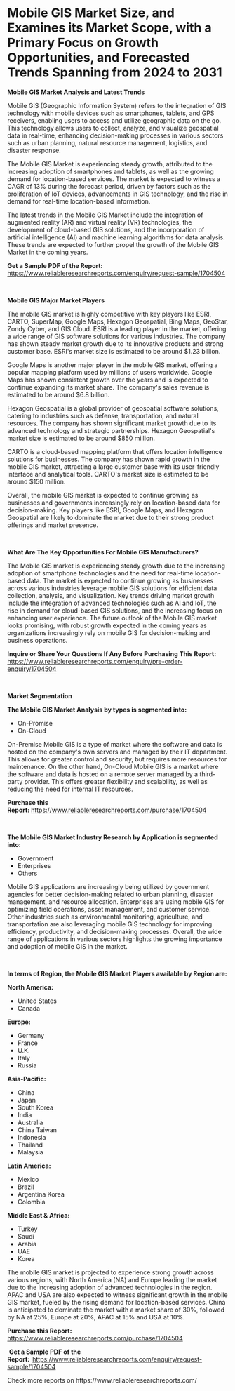 <p><h1>Mobile GIS Market Size, and Examines its Market Scope, with a Primary Focus on Growth Opportunities, and Forecasted Trends Spanning from 2024 to 2031</h1></p><p><strong>Mobile GIS Market Analysis and Latest Trends</strong></p>
<p><p>Mobile GIS (Geographic Information System) refers to the integration of GIS technology with mobile devices such as smartphones, tablets, and GPS receivers, enabling users to access and utilize geographic data on the go. This technology allows users to collect, analyze, and visualize geospatial data in real-time, enhancing decision-making processes in various sectors such as urban planning, natural resource management, logistics, and disaster response.</p><p>The Mobile GIS Market is experiencing steady growth, attributed to the increasing adoption of smartphones and tablets, as well as the growing demand for location-based services. The market is expected to witness a CAGR of 13% during the forecast period, driven by factors such as the proliferation of IoT devices, advancements in GIS technology, and the rise in demand for real-time location-based information.</p><p>The latest trends in the Mobile GIS Market include the integration of augmented reality (AR) and virtual reality (VR) technologies, the development of cloud-based GIS solutions, and the incorporation of artificial intelligence (AI) and machine learning algorithms for data analysis. These trends are expected to further propel the growth of the Mobile GIS Market in the coming years.</p></p>
<p><strong>Get a Sample PDF of the Report:&nbsp;</strong> <a href="https://www.reliableresearchreports.com/enquiry/request-sample/1704504">https://www.reliableresearchreports.com/enquiry/request-sample/1704504</a></p>
<p>&nbsp;</p>
<p><strong>Mobile GIS Major Market Players</strong></p>
<p><p>The mobile GIS market is highly competitive with key players like ESRI, CARTO, SuperMap, Google Maps, Hexagon Geospatial, Bing Maps, GeoStar, Zondy Cyber, and GIS Cloud. ESRI is a leading player in the market, offering a wide range of GIS software solutions for various industries. The company has shown steady market growth due to its innovative products and strong customer base. ESRI's market size is estimated to be around $1.23 billion.</p><p>Google Maps is another major player in the mobile GIS market, offering a popular mapping platform used by millions of users worldwide. Google Maps has shown consistent growth over the years and is expected to continue expanding its market share. The company's sales revenue is estimated to be around $6.8 billion.</p><p>Hexagon Geospatial is a global provider of geospatial software solutions, catering to industries such as defense, transportation, and natural resources. The company has shown significant market growth due to its advanced technology and strategic partnerships. Hexagon Geospatial's market size is estimated to be around $850 million.</p><p>CARTO is a cloud-based mapping platform that offers location intelligence solutions for businesses. The company has shown rapid growth in the mobile GIS market, attracting a large customer base with its user-friendly interface and analytical tools. CARTO's market size is estimated to be around $150 million.</p><p>Overall, the mobile GIS market is expected to continue growing as businesses and governments increasingly rely on location-based data for decision-making. Key players like ESRI, Google Maps, and Hexagon Geospatial are likely to dominate the market due to their strong product offerings and market presence.</p></p>
<p>&nbsp;</p>
<p><strong>What Are The Key Opportunities For Mobile GIS Manufacturers?</strong></p>
<p><p>The Mobile GIS market is experiencing steady growth due to the increasing adoption of smartphone technologies and the need for real-time location-based data. The market is expected to continue growing as businesses across various industries leverage mobile GIS solutions for efficient data collection, analysis, and visualization. Key trends driving market growth include the integration of advanced technologies such as AI and IoT, the rise in demand for cloud-based GIS solutions, and the increasing focus on enhancing user experience. The future outlook of the Mobile GIS market looks promising, with robust growth expected in the coming years as organizations increasingly rely on mobile GIS for decision-making and business operations.</p></p>
<p><strong>Inquire or Share Your Questions If Any Before Purchasing This Report:</strong> <a href="https://www.reliableresearchreports.com/enquiry/pre-order-enquiry/1704504">https://www.reliableresearchreports.com/enquiry/pre-order-enquiry/1704504</a></p>
<p>&nbsp;</p>
<p><strong>Market Segmentation</strong></p>
<p><strong>The Mobile GIS Market Analysis by types is segmented into:</strong></p>
<p><ul><li>On-Promise</li><li>On-Cloud</li></ul></p>
<p><p>On-Premise Mobile GIS is a type of market where the software and data is hosted on the company's own servers and managed by their IT department. This allows for greater control and security, but requires more resources for maintenance. On the other hand, On-Cloud Mobile GIS is a market where the software and data is hosted on a remote server managed by a third-party provider. This offers greater flexibility and scalability, as well as reducing the need for internal IT resources.</p></p>
<p><strong>Purchase this Report:&nbsp;</strong><a href="https://www.reliableresearchreports.com/purchase/1704504">https://www.reliableresearchreports.com/purchase/1704504</a></p>
<p>&nbsp;</p>
<p><strong>The Mobile GIS Market Industry Research by Application is segmented into:</strong></p>
<p><ul><li>Government</li><li>Enterprises</li><li>Others</li></ul></p>
<p><p>Mobile GIS applications are increasingly being utilized by government agencies for better decision-making related to urban planning, disaster management, and resource allocation. Enterprises are using mobile GIS for optimizing field operations, asset management, and customer service. Other industries such as environmental monitoring, agriculture, and transportation are also leveraging mobile GIS technology for improving efficiency, productivity, and decision-making processes. Overall, the wide range of applications in various sectors highlights the growing importance and adoption of mobile GIS in the market.</p></p>
<p>&nbsp;</p>
<p><strong>In terms of Region, the Mobile GIS Market Players available by Region are:</strong></p>
<p>
    <p> <strong> North America: </strong>
        <ul>
            <li>United States</li>
            <li>Canada</li>
        </ul>
        </p> 
    <p> <strong> Europe: </strong>
        <ul>
            <li>Germany</li>
            <li>France</li>
            <li>U.K.</li>
            <li>Italy</li>
            <li>Russia</li>
        </ul>
        </p> 
    <p> <strong> Asia-Pacific: </strong>
        <ul>
            <li>China</li>
            <li>Japan</li>
            <li>South Korea</li>
            <li>India</li>
            <li>Australia</li>
            <li>China Taiwan</li>
            <li>Indonesia</li>
            <li>Thailand</li>
            <li>Malaysia</li>
        </ul>
        </p> 
    <p> <strong> Latin America: </strong>
        <ul>
            <li>Mexico</li>
            <li>Brazil</li>
            <li>Argentina Korea</li>
            <li>Colombia</li>
        </ul>
        </p> 
    <p> <strong> Middle East & Africa: </strong>
        <ul>
            <li>Turkey</li>
            <li>Saudi</li>
            <li>Arabia</li>
            <li>UAE</li>
            <li>Korea</li>
        </ul>
    </p>
    </p>
<p><p>The mobile GIS market is projected to experience strong growth across various regions, with North America (NA) and Europe leading the market due to the increasing adoption of advanced technologies in the region. APAC and USA are also expected to witness significant growth in the mobile GIS market, fueled by the rising demand for location-based services. China is anticipated to dominate the market with a market share of 30%, followed by NA at 25%, Europe at 20%, APAC at 15% and USA at 10%.</p></p>
<p><strong>Purchase this Report: </strong><a href="https://www.reliableresearchreports.com/purchase/1704504">https://www.reliableresearchreports.com/purchase/1704504</a></p>
<p>&nbsp;<strong>Get a Sample PDF of the Report:&nbsp;&nbsp;</strong><a href="https://www.reliableresearchreports.com/enquiry/request-sample/1704504">https://www.reliableresearchreports.com/enquiry/request-sample/1704504</a></p>
<p><strong></strong></p>
<p>Check more reports on https://www.reliableresearchreports.com/</p>